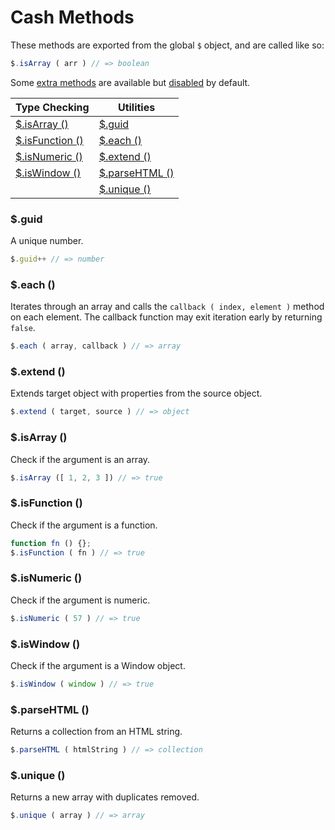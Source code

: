 # Cash Methods
These methods are exported from the global `$` object, and are called like so:

```js
$.isArray ( arr ) // => boolean
```

Some [extra methods](https://github.com/fabiospampinato/cash/tree/master/src/extra) are available but [disabled](https://github.com/fabiospampinato/cash/blob/master/pacco.json#L3) by default.

| Type Checking                   | Utilities                     |
| ------------------------------- | ----------------------------- |
| [$.isArray ()](#isarray-)       | [$.guid](#guid)               |
| [$.isFunction ()](#isfunction-) | [$.each ()](#each-)           |
| [$.isNumeric ()](#isnumeric-)   | [$.extend ()](#extend-)       |
| [$.isWindow ()](#iswindow-)     | [$.parseHTML ()](#parsehtml-) |
|                                 | [$.unique ()](#unique-)       |

### $.guid

A unique number.

```js
$.guid++ // => number
```

### $.each ()

Iterates through an array and calls the `callback ( index, element )` method on each element. The callback function may exit iteration early by returning `false`.

```js
$.each ( array, callback ) // => array
```

### $.extend ()

Extends target object with properties from the source object.

```js
$.extend ( target, source ) // => object
```

### $.isArray ()

Check if the argument is an array.

```js
$.isArray ([ 1, 2, 3 ]) // => true
```

### $.isFunction ()

Check if the argument is a function.

```js
function fn () {};
$.isFunction ( fn ) // => true
```

### $.isNumeric ()

Check if the argument is numeric.

```js
$.isNumeric ( 57 ) // => true
```

### $.isWindow ()

Check if the argument is a Window object.

```js
$.isWindow ( window ) // => true
```

### $.parseHTML ()

Returns a collection from an HTML string.

```js
$.parseHTML ( htmlString ) // => collection
```

### $.unique ()

Returns a new array with duplicates removed.

```js
$.unique ( array ) // => array
```
